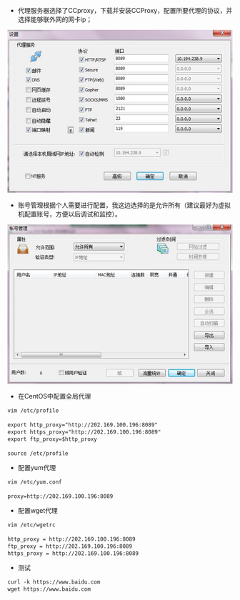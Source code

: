 - 代理服务器选择了CCproxy，下载并安装CCProxy，配置所要代理的协议，并选择能够联外网的网卡ip；

![](Linux服务器配置代理上网_files/1.jpg)

- 账号管理根据个人需要进行配置，我这边选择的是允许所有（建议最好为虚拟机配置账号，方便以后调试和监控）。

![](Linux服务器配置代理上网_files/2.jpg)

- 在CentOS中配置全局代理

```
vim /etc/profile

export http_proxy="http://202.169.100.196:8089"
export https_proxy="http://202.169.100.196:8089"
export ftp_proxy=$http_proxy

source /etc/profile
```

- 配置yum代理

```
vim /etc/yum.conf

proxy=http://202.169.100.196:8089
```

- 配置wget代理

```
vim /etc/wgetrc

http_proxy = http://202.169.100.196:8089
ftp_proxy = http://202.169.100.196:8089
https_proxy = http://202.169.100.196:8089
```

- 测试

```
curl -k https://www.baidu.com
wget https://www.baidu.com
```
